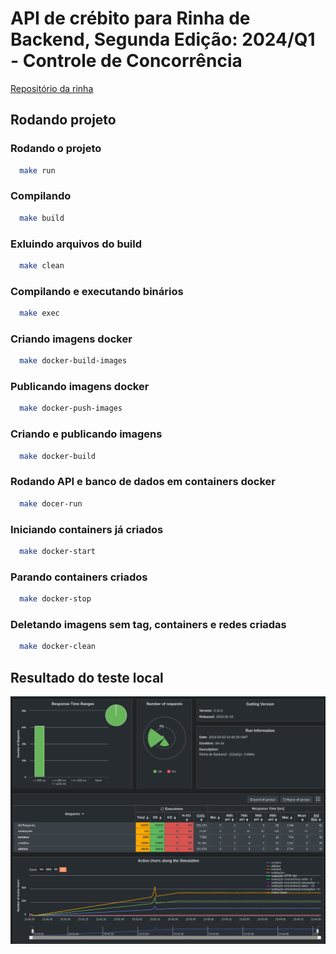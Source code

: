 # API de crébito para Rinha de Backend, Segunda Edição: 2024/Q1 - Controle de Concorrência

[Repositório da rinha](https://github.com/zanfranceschi/rinha-de-backend-2024-q1/tree/main)

## Rodando projeto

### Rodando o projeto
``` bash
  make run
```

### Compilando
``` bash
  make build
```

### Exluindo arquivos do build
``` bash
  make clean 
```

### Compilando e executando binários
``` bash
  make exec
```

### Criando imagens docker
``` bash
  make docker-build-images
```

### Publicando imagens docker
``` bash
  make docker-push-images
```

### Criando e publicando imagens
``` bash
  make docker-build
```

### Rodando API e banco de dados em containers docker
``` bash
  make docer-run
```

### Iniciando containers já criados
``` bash
  make docker-start
```

### Parando containers criados
``` bash
  make docker-stop
```

### Deletando imagens sem tag, containers e redes criadas
``` bash
  make docker-clean
```














## Resultado do teste local

![result](./local-test-result.png)